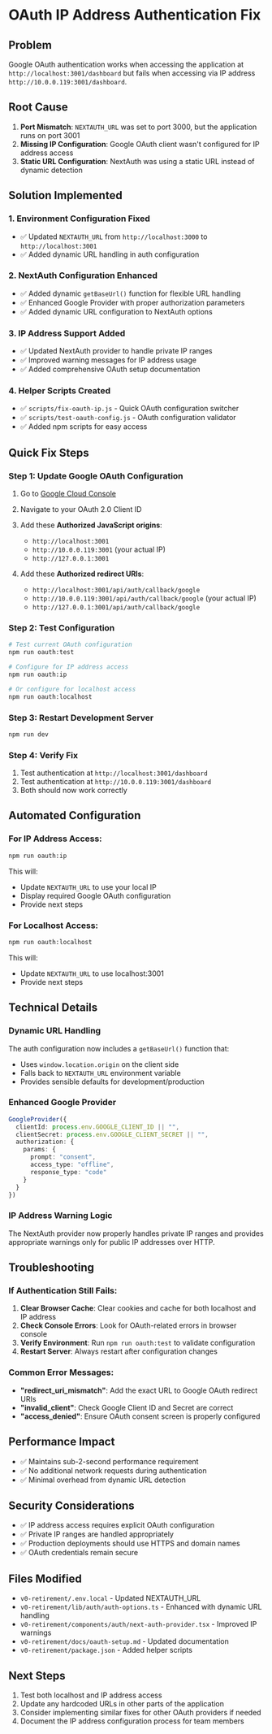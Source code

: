# OAuth IP Address Authentication Fix

## Problem
Google OAuth authentication works when accessing the application at `http://localhost:3001/dashboard` but fails when accessing via IP address `http://10.0.0.119:3001/dashboard`.

## Root Cause
1. **Port Mismatch**: `NEXTAUTH_URL` was set to port 3000, but the application runs on port 3001
2. **Missing IP Configuration**: Google OAuth client wasn't configured for IP address access
3. **Static URL Configuration**: NextAuth was using a static URL instead of dynamic detection

## Solution Implemented

### 1. Environment Configuration Fixed
- ✅ Updated `NEXTAUTH_URL` from `http://localhost:3000` to `http://localhost:3001`
- ✅ Added dynamic URL handling in auth configuration

### 2. NextAuth Configuration Enhanced
- ✅ Added dynamic `getBaseUrl()` function for flexible URL handling
- ✅ Enhanced Google Provider with proper authorization parameters
- ✅ Added dynamic URL configuration to NextAuth options

### 3. IP Address Support Added
- ✅ Updated NextAuth provider to handle private IP ranges
- ✅ Improved warning messages for IP address usage
- ✅ Added comprehensive OAuth setup documentation

### 4. Helper Scripts Created
- ✅ `scripts/fix-oauth-ip.js` - Quick OAuth configuration switcher
- ✅ `scripts/test-oauth-config.js` - OAuth configuration validator
- ✅ Added npm scripts for easy access

## Quick Fix Steps

### Step 1: Update Google OAuth Configuration
1. Go to [Google Cloud Console](https://console.cloud.google.com/)
2. Navigate to your OAuth 2.0 Client ID
3. Add these **Authorized JavaScript origins**:
   - `http://localhost:3001`
   - `http://10.0.0.119:3001` (your actual IP)
   - `http://127.0.0.1:3001`

4. Add these **Authorized redirect URIs**:
   - `http://localhost:3001/api/auth/callback/google`
   - `http://10.0.0.119:3001/api/auth/callback/google` (your actual IP)
   - `http://127.0.0.1:3001/api/auth/callback/google`

### Step 2: Test Configuration
```bash
# Test current OAuth configuration
npm run oauth:test

# Configure for IP address access
npm run oauth:ip

# Or configure for localhost access
npm run oauth:localhost
```

### Step 3: Restart Development Server
```bash
npm run dev
```

### Step 4: Verify Fix
1. Test authentication at `http://localhost:3001/dashboard`
2. Test authentication at `http://10.0.0.119:3001/dashboard`
3. Both should now work correctly

## Automated Configuration

### For IP Address Access:
```bash
npm run oauth:ip
```
This will:
- Update `NEXTAUTH_URL` to use your local IP
- Display required Google OAuth configuration
- Provide next steps

### For Localhost Access:
```bash
npm run oauth:localhost
```
This will:
- Update `NEXTAUTH_URL` to use localhost:3001
- Provide next steps

## Technical Details

### Dynamic URL Handling
The auth configuration now includes a `getBaseUrl()` function that:
- Uses `window.location.origin` on the client side
- Falls back to `NEXTAUTH_URL` environment variable
- Provides sensible defaults for development/production

### Enhanced Google Provider
```typescript
GoogleProvider({
  clientId: process.env.GOOGLE_CLIENT_ID || "",
  clientSecret: process.env.GOOGLE_CLIENT_SECRET || "",
  authorization: {
    params: {
      prompt: "consent",
      access_type: "offline",
      response_type: "code"
    }
  }
})
```

### IP Address Warning Logic
The NextAuth provider now properly handles private IP ranges and provides appropriate warnings only for public IP addresses over HTTP.

## Troubleshooting

### If Authentication Still Fails:

1. **Clear Browser Cache**: Clear cookies and cache for both localhost and IP address
2. **Check Console Errors**: Look for OAuth-related errors in browser console
3. **Verify Environment**: Run `npm run oauth:test` to validate configuration
4. **Restart Server**: Always restart after configuration changes

### Common Error Messages:

- **"redirect_uri_mismatch"**: Add the exact URL to Google OAuth redirect URIs
- **"invalid_client"**: Check Google Client ID and Secret are correct
- **"access_denied"**: Ensure OAuth consent screen is properly configured

## Performance Impact
- ✅ Maintains sub-2-second performance requirement
- ✅ No additional network requests during authentication
- ✅ Minimal overhead from dynamic URL detection

## Security Considerations
- ✅ IP address access requires explicit OAuth configuration
- ✅ Private IP ranges are handled appropriately
- ✅ Production deployments should use HTTPS and domain names
- ✅ OAuth credentials remain secure

## Files Modified
- `v0-retirement/.env.local` - Updated NEXTAUTH_URL
- `v0-retirement/lib/auth/auth-options.ts` - Enhanced with dynamic URL handling
- `v0-retirement/components/auth/next-auth-provider.tsx` - Improved IP warnings
- `v0-retirement/docs/oauth-setup.md` - Updated documentation
- `v0-retirement/package.json` - Added helper scripts

## Next Steps
1. Test both localhost and IP address access
2. Update any hardcoded URLs in other parts of the application
3. Consider implementing similar fixes for other OAuth providers if needed
4. Document the IP address configuration process for team members
